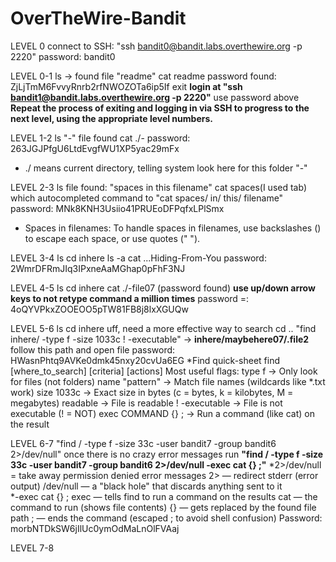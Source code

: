 # OverTheWire-Bandit


LEVEL 0 
connect to SSH: "ssh bandit0@bandit.labs.overthewire.org -p 2220"
password: bandit0 


LEVEL 0-1 
ls -> found file "readme" 
cat readme 
password found: ZjLjTmM6FvvyRnrb2rfNWOZOTa6ip5If
exit 
**login at "ssh bandit1@bandit.labs.overthewire.org -p 2220"**
use password above 
**Repeat the process of exiting and logging in via SSH to progress to the next level, using the appropriate level numbers.**


LEVEL 1-2 
ls 
"-" file found
cat ./- 
password: 263JGJPfgU6LtdEvgfWU1XP5yac29mFx
* ./ means current directory, telling system look here for this folder "-"


LEVEL 2-3 
ls 
file found: "spaces in this filename" 
cat spaces(I used tab) which autocompleted command to "cat spaces/ in/ this/ filename" 
password: MNk8KNH3Usiio41PRUEoDFPqfxLPlSmx
* Spaces in filenames: To handle spaces in filenames, use backslashes (\) to escape each space, or use quotes (" ").


LEVEL 3-4 
ls 
cd inhere
ls -a 
cat ...Hiding-From-You
password: 2WmrDFRmJIq3IPxneAaMGhap0pFhF3NJ


LEVEL 4-5
ls 
cd inhere
cat ./-file07 (password found) **use up/down arrow keys to not retype command a million times** 
password =: 4oQYVPkxZOOEOO5pTW81FB8j8lxXGUQw 


LEVEL 5-6
ls 
cd inhere
uff, need a more effective way to search 
cd .. 
"find inhere/ -type f -size 1033c ! -executable" -> **inhere/maybehere07/.file2**
follow this path and open file 
password: HWasnPhtq9AVKe0dmk45nxy20cvUa6EG
*Find quick-sheet 
  find [where_to_search] [criteria] [actions]
  Most useful flags:
          type f → Only look for files (not folders)
          name "pattern" → Match file names (wildcards like *.txt work)
          size 1033c → Exact size in bytes (c = bytes, k = kilobytes, M = megabytes)
          readable → File is readable
          ! -executable → File is not executable (! = NOT)
          exec COMMAND {} \; → Run a command (like cat) on the result


LEVEL 6-7 
"find / -type f -size 33c -user bandit7 -group bandit6 2>/dev/null" 
once there is no crazy error messages run 
**"find / -type f -size 33c -user bandit7 -group bandit6 2>/dev/null -exec cat {} \;"** 
*2>/dev/null = take away permission denied error messages 
          2> — redirect stderr (error output)
          /dev/null — a "black hole" that discards anything sent to it  
*-exec cat {} \; 
          exec — tells find to run a command on the results
          cat — the command to run (shows file contents)
          {} — gets replaced by the found file path
          \; — ends the command (escaped ; to avoid shell confusion)
Password: morbNTDkSW6jIlUc0ymOdMaLnOlFVAaj

LEVEL 7-8 


